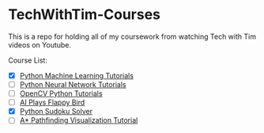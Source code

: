 # TechWithTim-Courses
This is a repo for holding all of my coursework from watching Tech with Tim videos on Youtube. 

Course List:
- [x] [Python Machine Learning Tutorials](https://www.youtube.com/watch?v=ujTCoH21GlA&list=PLzMcBGfZo4-mP7qA9cagf68V06sko5otr)
- [ ] [Python Neural Network Tutorials](https://www.youtube.com/watch?v=OS0Ddkle0o4&list=PLzMcBGfZo4-lak7tiFDec5_ZMItiIIfmj)
- [ ] [OpenCV Python Tutorials](https://www.youtube.com/watch?v=qCR2Weh64h4&list=PLzMcBGfZo4-lUA8uGjeXhBUUzPYc6vZRn)
- [ ] [AI Plays Flappy Bird](https://www.youtube.com/watch?v=MMxFDaIOHsE&list=PLzMcBGfZo4-lwGZWXz5Qgta_YNX3_vLS2)
- [x] [Python Sudoku Solver](https://www.youtube.com/playlist?list=PLzMcBGfZo4-kE3aF6Y0wNBNih7hWRAU2o)
- [ ] [A* Pathfinding Visualization Tutorial](https://www.youtube.com/watch?v=JtiK0DOeI4A&list=PLv5tvxi5ZyC1I4A6JnTowUp8UAv-IJ0Ti&index=4&t=4312s)
